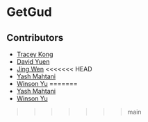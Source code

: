# GetGud

## Contributors
- [Tracey Kong](https://github.com/TraceyKong)
- [David Yuen](https://github.com/davidy9000)
- [Jing Wen](https://github.com/)
<<<<<<< HEAD
- [Yash Mahtani](https://github.com/gasperjw1)
- [Winson Yu](https://github.com/)
=======
- [Yash Mahtani](https://github.com/)
- [Winson Yu](https://github.com/winson65)
>>>>>>> main

